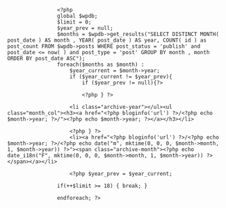 					<?php
					global $wpdb;
					$limit = 0;
					$year_prev = null;
					$months = $wpdb->get_results("SELECT DISTINCT MONTH( post_date ) AS month ,	YEAR( post_date ) AS year, COUNT( id ) as post_count FROM $wpdb->posts WHERE post_status = 'publish' and post_date <= now( ) and post_type = 'post' GROUP BY month , month ORDER BY post_date ASC");
					foreach($months as $month) :
						$year_current = $month->year;
						if ($year_current != $year_prev){
							if ($year_prev != null){?>
							
							<?php } ?>
						
						<li class="archive-year"></ul><ul class="month_col"><h3><a href="<?php bloginfo('url') ?>/<?php echo $month->year; ?>/"><?php echo $month->year; ?></a></h3></li>
						
						<?php } ?>
						<li><a href="<?php bloginfo('url') ?>/<?php echo $month->year; ?>/<?php echo date("m", mktime(0, 0, 0, $month->month, 1, $month->year)) ?>"><span class="archive-month"><?php echo date_i18n("F", mktime(0, 0, 0, $month->month, 1, $month->year)) ?></span></a></li>
						
						<?php $year_prev = $year_current;

					if(++$limit >= 18) { break; }

					endforeach; ?>

